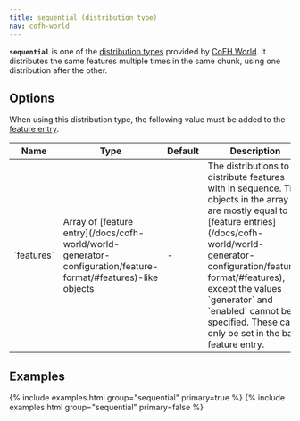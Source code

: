 ```yaml
---
title: sequential (distribution type)
nav: cofh-world
---
```


**`sequential`** is one of the [distribution
types](/docs/cofh-world/world-generator-configuration/distribution-types/)
provided by [CoFH World](/docs/cofh-world/). It distributes the same features
multiple times in the same chunk, using one distribution after the other.


Options
-------

When using this distribution type, the following value must be added to the
[feature
entry](/docs/cofh-world/world-generator-configuration/feature-format/#features).

<div class="uk-overflow-container">
    <table class="uk-table uk-table-striped uk-text-small">
        <thead>
            <tr>
                <th>Name</th>
                <th>Type</th>
                <th>Default</th>
                <th>Description</th>
            </tr>
        </thead>
        <tbody>
            <tr>
                <td markdown="span">`features`</td>
                <td markdown="span">
                    Array of [feature entry](/docs/cofh-world/world-generator-configuration/feature-format/#features)-like
                    objects
                </td>
                <td markdown="span">-</td>
                <td markdown="span">
                    The distributions to distribute features with in sequence.
                    The objects in the array are mostly equal to
                    [feature entries](/docs/cofh-world/world-generator-configuration/feature-format/#features),
                    except the values `generator` and `enabled` cannot be
                    specified. These can only be set in the base feature entry.
                </td>
            </tr>
        </tbody>
    </table>
</div>


Examples
--------

{% include examples.html group="sequential" primary=true %}
{% include examples.html group="sequential" primary=false %}
